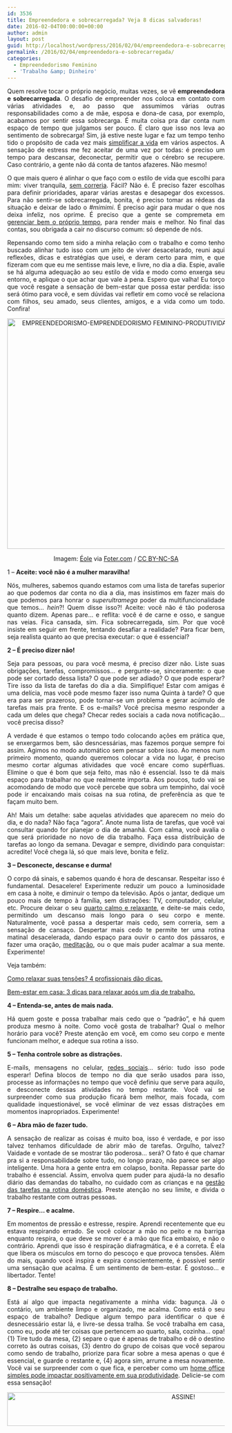 ```yaml
---
id: 3536
title: Empreendedora e sobrecarregada? Veja 8 dicas salvadoras!
date: 2016-02-04T00:00:00+00:00
author: admin
layout: post
guid: http://localhost/wordpress/2016/02/04/empreendedora-e-sobrecarregada/
permalink: /2016/02/04/empreendedora-e-sobrecarregada/
categories:
  - Empreendedorismo Feminino
  - 'Trabalho &amp; Dinheiro'
---
```

<p align="justify">
  Quem resolve tocar o próprio negócio, muitas vezes, se vê <strong>empreendedora e sobrecarregada</strong>. O desafio de empreender nos coloca em contato com várias atividades e, ao passo que assumimos várias outras responsabilidades como a de mãe, esposa e dona-de casa, por exemplo, acabamos por sentir essa sobrecarga. É muita coisa pra dar conta num espaço de tempo que julgamos ser pouco. É claro que isso nos leva ao sentimento de sobrecarga! Sim, já estive neste lugar e faz um tempo tenho tido o propósito de cada vez mais <a href="http://www.trololodemulher.com.br/2015/07/03/vida-simples/" target="_blank">simplificar a vida</a> em vários aspectos. A sensação de estress me fez aceitar de uma vez por todas: é preciso um tempo para descansar, deconectar, permitir que o cérebro se recupere. Caso contrário, a gente não dá conta de tantos afazeres. Não mesmo!
</p>

<p align="justify">
  O que mais quero é alinhar o que faço com o estilo de vida que escolhi para mim: viver tranquila, <a href="http://www.trololodemulher.com.br/2015/07/17/produtividade-e-gestao-do-tempo/" target="_blank">sem correria</a>. Fácil? Não é. É preciso fazer escolhas para definir prioridades, aparar várias arestas e desapegar dos excessos. Para não sentir-se sobrecarregada, bonita, é preciso tomar as rédeas da situação e deixar de lado o <em>#mimimi</em>. É preciso agir para mudar o que nos deixa infeliz, nos oprime. É preciso que a gente se compremeta em <a href="http://www.trololodemulher.com.br/2016/01/22/tempo-e-produtividade/" target="_blank">gerenciar bem o próprio tempo</a>, para render mais e melhor. No final das contas, sou obrigada a cair no discurso comum: só depende de nós.
</p>

<p align="justify">
  Repensando como tem sido a minha relação com o trabalho e como tenho buscado alinhar tudo isso com um jeito de viver desacelarado, reuni aqui reflexões, dicas e estratégias que usei, e deram certo para mim, e que fizeram com que eu me sentisse mais leve, e livre, no dia a dia. Espie, avalie se há alguma adequação ao seu estilo de vida e modo como enxerga seu entorno, e aplique o que achar que vale à pena. Espero que valha! Eu torço que você resgate a sensação de bem-estar que possa estar perdida: isso será ótimo para você, e sem dúvidas vai refletir em como você se relaciona com filhos, seu amado, seus clientes, amigos, e a vida como um todo. Confira!
</p>

<p align="center">
  <img class="alignnone size-full wp-image-11845" src="http://www.trololodemulher.com.br/blog/wp-content/uploads/2016/02/EMPREENDEDORISMO-EMPRENDEDORISMO-FEMININO-PRODUTIVIDADE-SOBRECARGA-CARREIRA-NEGOCIOS.jpg" alt="EMPREENDEDORISMO-EMPRENDEDORISMO FEMININO-PRODUTIVIDADE-SOBRECARGA-CARREIRA-NEGOCIOS" width="800" height="534" />
</p>

<p align="center">
  Imagem: <a href="https://www.flickr.com/photos/eole/3727955490/" target="_blank">Éole</a> via <a href="http://foter.com/" target="_blank">Foter.com</a> / <a href="http://creativecommons.org/licenses/by-nc-sa/2.0/" target="_blank">CC BY-NC-SA</a>
</p>

<p align="justify">
  1 – <strong>Aceite: você não é a mulher maravilha!</strong>
</p>

<p align="justify">
  Nós, mulheres, sabemos quando estamos com uma lista de tarefas superior ao que podemos dar conta no dia a dia, mas insistimos em fazer mais do que podemos para honrar o <em>superultramega</em> poder da multifuncionalidade que temos… <em>hein</em>?! Quem disse isso?! Aceite: você não é tão poderosa quanto dizem. Apenas pare… e reflita: você é de carne e osso, e sangue nas veias. Fica cansada, sim. Fica sobrecarregada, sim. Por que você insiste em seguir em frente, tentando desafiar a realidade? Para ficar bem, seja realista quanto ao que precisa executar: o que é essencial?
</p>

<p align="justify">
  <strong>2 – É preciso dizer não!</strong>
</p>

<p align="justify">
  Seja para pessoas, ou para você mesma, é preciso dizer não. Liste suas obrigações, tarefas, compromissos… e pergunte-se, sinceramente: o que pode ser cortado dessa lista? O que pode ser adiado? O que pode esperar? Tire isso da lista de tarefas do dia a dia. Simplifique! Estar com amigas é uma delícia, mas você pode mesmo fazer isso numa Quinta à tarde? O que era para ser prazeroso, pode tornar-se um problema e gerar acúmulo de tarefas mais pra frente. E os e-mails? Você precisa mesmo responder a cada um deles que chega? Checar redes sociais a cada nova notificação… você precisa disso?
</p>

<p align="justify">
  A verdade é que estamos o tempo todo colocando ações em prática que, se enxergarmos bem, são desncessárias, mas fazemos porque sempre foi assim. Agimos no modo automático sem pensar sobre isso. Ao menos num primeiro momento, quando queremos colocar a vida no lugar, é preciso mesmo cortar algumas atividades que você encare como supérfluas. Elimine o que é bom que seja feito, mas não é essencial. Isso te dá mais espaço para trabalhar no que realmente importa. Aos poucos, tudo vai se acomodando de modo que você percebe que sobra um tempinho, daí você pode ir encaixando mais coisas na sua rotina, de preferência as que te façam muito bem.
</p>

<p align="justify">
  Ah! Mais um detalhe: sabe aquelas atividades que aparecem no meio do dia, e do nada? Não faça “agora”. Anote numa lista de tarefas, que você vai consultar quando for planejar o dia de amanhã. Com calma, você avalia o que será prioridade no novo de dia trabalho. Faça essa distribuição de tarefas ao longo da semana. Devagar e sempre, dividindo para conquistar: acredite! Você chega lá, só que  mais leve, bonita e feliz.
</p>

<p align="justify">
  <strong>3 – Desconecte, descanse e durma!</strong>
</p>

<p align="justify">
  O corpo dá sinais, e sabemos quando é hora de descansar. Respeitar isso é fundamental. Desacelere! Experimente reduzir um pouco a luminosidade em casa à noite, e diminuir o tempo da televisão. Após o jantar, dedique um pouco mais de tempo à família, sem distrações: TV, computador, celular, etc. Procure deixar o seu <a href="http://www.decoracaodacasa.com/quarto-calmo-e-relaxante/" target="_blank">quarto calmo e relaxante</a>, e deite-se mais cedo, permitindo um descanso mais longo para o seu corpo e mente. Naturalmente, você passa a despertar mais cedo, sem correria, sem a sensação de cansaço. Despertar mais cedo te permite ter uma rotina matinal desacelerada, dando espaço para ouvir o canto dos pássaros, e fazer uma oração, <a href="http://www.trololodemulher.com.br/2014/11/07/meditacao-bem-estar-saude/" target="_blank">meditação</a>, ou o que mais puder acalmar a sua mente. Experimente!
</p>

<p align="justify">
  Veja também:
</p>

<p align="justify">
  <a href="http://www.trololodemulher.com.br/2015/03/12/relaxar-tensoes-bem-estar/" target="_blank">Como relaxar suas tensões? 4 profissionais dão dicas.</a>
</p>

<p align="justify">
  <a href="http://www.trololodemulher.com.br/2015/06/22/bem-estar-em-casa/" target="_blank">Bem-estar em casa: 3 dicas para relaxar após um dia de trabalho.</a>
</p>

<p align="justify">
  <strong>4 – Entenda-se, antes de mais nada.</strong>
</p>

<p align="justify">
  Há quem goste e possa trabalhar mais cedo que o “padrão”, e há quem produza mesmo à noite. Como você gosta de trabalhar? Qual o melhor horário para você? Preste atenção em você, em como seu corpo e mente funcionam melhor, e adeque sua rotina a isso.
</p>

<p align="justify">
  <strong>5 – Tenha controle sobre as distrações.</strong>
</p>

<p align="justify">
  E-mails, mensagens no celular, <a href="http://www.trololodemulher.com.br/2015/06/26/redes-sociais-e-produtividade-2/" target="_blank">redes sociais</a>… sério: tudo isso pode esperar! Defina blocos de tempo no dia que serão usados para isso, processe as informações no tempo que você definiu que serve para aquilo, e desconecte dessas atividades no tempo restante. Você vai se surpreender como sua produção ficará bem melhor, mais focada, com qualidade inquestionável, se você eliminar de vez essas distrações em momentos inapropriados. Experimente!
</p>

<p align="justify">
  <strong>6 – Abra mão de fazer tudo.</strong>
</p>

<p align="justify">
  A sensação de realizar as coisas é muito boa, isso é verdade, e por isso talvez tenhamos dificuldade de abrir mão de tarefas. Orgulho, talvez? Vaidade e vontade de se mostrar tão poderosa… será? O fato é que chamar pra si a responsabilidade sobre tudo, no longo prazo, não parece ser algo inteligente. Uma hora a gente entra em colapso, bonita. Repassar parte do trabalho é essencial. Assim, envolva quem puder para ajudá-la no desafio diário das demandas do tabalho, no cuidado com as crianças e na <a href="http://www.trololodemulher.com.br/2016/01/06/casa-limpa-e-organizada/" target="_blank">gestão das tarefas na rotina doméstica</a>. Preste atenção no seu limite, e divida o trabalho restante com outras pessoas.
</p>

<p align="justify">
  <strong>7 – Respire… e acalme.</strong>
</p>

<p align="justify">
  Em momentos de pressão e estresse, respire. Aprendi recentemente que eu estava respirando errado. Se você colocar a mão no peito e na barriga enquanto respira, o que deve se mover é a mão que fica embaixo, e não o contrário. Aprendi que isso é respiração diafragmática, e é a correta. É ela que libera os músculos em torno do pescoço e que provoca tensões. Além do mais, quando você inspira e expira conscientemente, é possível sentir uma sensação que acalma. É um sentimento de bem-estar. É gostoso… e libertador. Tente!
</p>

<p align="justify">
  <strong>8 – Destralhe seu espaço de trabalho.</strong>
</p>

<p align="justify">
  Está aí algo que impacta negativamente a minha vida: bagunça. Já o contário, um ambiente limpo e organizado, me acalma. Como está o seu espaço de trabalho? Dedique algum tempo para identificar o que é desnecessário estar lá, e livre-se dessa tralha. Se você trabalha em casa, como eu, pode até ter coisas que pertencem ao quarto, sala, cozinha… opa! {1} Tire tudo da mesa, {2} separe o que é apenas de trabalho e dê o destino correto às outras coisas, {3} dentro do grupo de coisas que você separou como sendo de trabalho, priorize para ficar sobre a mesa apenas o que é essencial, e guarde o restante e, {4} agora sim, arrume a mesa novamente. Você vai se surpreender com o que fica, e perceber como um <a href="http://www.decoracaodacasa.com/home-office-simples/" target="_blank">home office simples pode impactar positivamente em sua produtividade</a>. Delicie-se com essa sensação!
</p>

<p align="center">
  <a href="http://feedburner.google.com/fb/a/mailverify?uri=blogBichaFemea&loc=en_US" target="_blank"><img class="alignnone size-full wp-image-10439" src="http://www.trololodemulher.com.br/blog/wp-content/uploads/2014/09/ASSINE.png" alt="ASSINE!" width="800" height="78" /></a>
</p>

<p align="justify">
